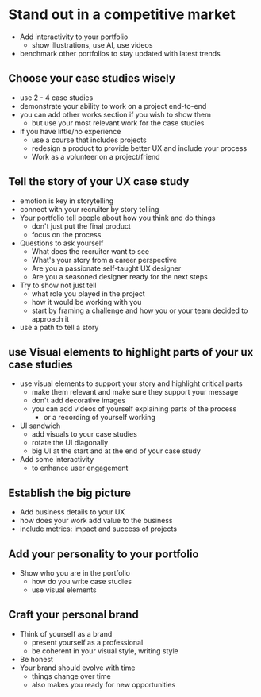 # Stand out in a competitive market

- Add interactivity to your portfolio
  - show illustrations, use AI, use videos
- benchmark other portfolios to stay updated with latest trends


## Choose your case studies wisely

- use 2 - 4 case studies
- demonstrate your ability to work on a project end-to-end
- you can add other works section if you wish to show them
  - but use your most relevant work for the case studies
- if you have little/no experience
  - use a course that includes projects
  - redesign a product to provide better UX and include your process
  - Work as a volunteer on a project/friend


## Tell the story of your UX case study

- emotion is key in storytelling
- connect with your recruiter by story telling
- Your portfolio tell people about how you think and do things
  - don't just put the final product
  - focus on the process
- Questions to ask yourself
  - What does the recruiter want to see
  - What's your story from a career perspective
  - Are you a passionate self-taught UX designer
  - Are you a seasoned designer ready for the next steps
- Try to show not just tell
  - what role you played in the project
  - how it would be working with you
  - start by framing a challenge and how you or your team decided to approach it
- use a path to tell a story


## use Visual elements to highlight parts of your ux case studies

- use visual elements to support your story and highlight critical parts
  - make them relevant and make sure they support your message
  - don't add decorative images
  - you can add videos of yourself explaining parts of the process
    - or a recording of yourself working
- UI sandwich
  - add visuals to your case studies
  - rotate the UI diagonally
  - big UI at the start and at the end of your case study
- Add some interactivity
  - to enhance user engagement
  

## Establish the big picture

- Add business details to your UX
- how does your work add value to the business
- include metrics: impact and success of projects


## Add your personality to your portfolio

- Show who you are in the portfolio
  - how do you write case studies
  - use visual elements


## Craft your personal brand

- Think of yourself as a brand
  - present yourself as a professional
  - be coherent in your visual style, writing style
- Be honest
- Your brand should evolve with time
  - things change over time
  - also makes you ready for new opportunities